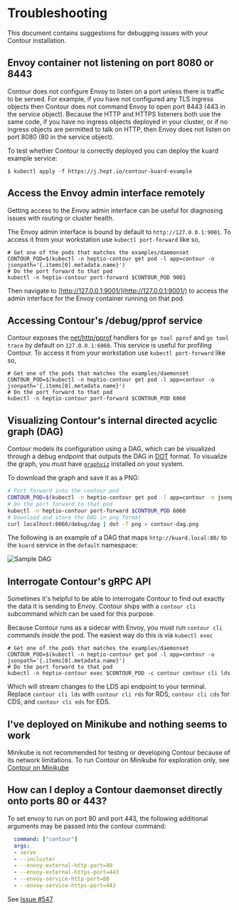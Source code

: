 # Troubleshooting

This document contains suggestions for debugging issues with your Contour installation.

## Envoy container not listening on port 8080 or 8443

Contour does not configure Envoy to listen on a port unless there is traffic to be served.
For example, if you have not configured any TLS ingress objects then Contour does not command Envoy to open port 8443 (443 in the service object).
Because the HTTP and HTTPS listeners both use the same code, if you have no ingress objects deployed in your cluster, or if no ingress objects are permitted to talk on HTTP, then Envoy does not listen on port 8080 (80 in the service object).

To test whether Contour is correctly deployed you can deploy the kuard example service:
```
$ kubectl apply -f https://j.hept.io/contour-kuard-example
```

## Access the Envoy admin interface remotely

Getting access to the Envoy admin interface can be useful for diagnosing issues with routing or cluster health.

The Envoy admin interface is bound by default to `http://127.0.0.1:9001`. 
To access it from your workstation use `kubectl port-forward` like so,
```
# Get one of the pods that matches the examples/daemonset
CONTOUR_POD=$(kubectl -n heptio-contour get pod -l app=contour -o jsonpath='{.items[0].metadata.name}')
# Do the port forward to that pod
kubectl -n heptio-contour port-forward $CONTOUR_POD 9001
```
Then navigate to [http://127.0.0.1:9001/](http://127.0.0.1:9001/) to access the admin interface for the Envoy container running on that pod.

## Accessing Contour's /debug/pprof service

Contour exposes the [net/http/pprof][5] handlers for `go tool pprof` and `go tool trace` by default on `127.0.0.1:6060`.
This service is useful for profiling Contour. 
To access it from your workstation use `kubectl port-forward` like so,
```
# Get one of the pods that matches the examples/daemonset
CONTOUR_POD=$(kubectl -n heptio-contour get pod -l app=contour -o jsonpath='{.items[0].metadata.name}')
# Do the port forward to that pod
kubectl -n heptio-contour port-forward $CONTOUR_POD 6060
```

## Visualizing Contour's internal directed acyclic graph (DAG)

Contour models its configuration using a DAG, which can be visualized through a debug endpoint that outputs the DAG in [DOT][6] format. To visualize the graph, you must have [`graphviz`][7] installed on your system.

To download the graph and save it as a PNG:

```sh
# Port forward into the contour pod
CONTOUR_POD=$(kubectl -n heptio-contour get pod -l app=contour -o jsonpath='{.items[0].metadata.name}')
# Do the port forward to that pod
kubectl -n heptio-contour port-forward $CONTOUR_POD 6060
# Download and store the DAG in png format
curl localhost:6060/debug/dag | dot -T png > contour-dag.png
```

The following is an example of a DAG that maps `http://kuard.local:80/` to the
`kuard` service in the `default` namespace:

![Sample DAG](./dag-img/kuard-dag.png "Sample DAG")


## Interrogate Contour's gRPC API

Sometimes it's helpful to be able to interrogate Contour to find out exactly the data it is sending to Envoy.
Contour ships with a `contour cli` subcommand which can be used for this purpose.

Because Contour runs as a sidecar with Envoy, you must run `contour cli` commands _inside_ the pod.
The easiest way do this is via `kubectl exec`
```
# Get one of the pods that matches the examples/daemonset
CONTOUR_POD=$(kubectl -n heptio-contour get pod -l app=contour -o jsonpath='{.items[0].metadata.name}')
# Do the port forward to that pod
kubectl -n heptio-contour exec $CONTOUR_POD -c contour contour cli lds
```
Which will stream changes to the LDS api endpoint to your terminal.
Replace `contour cli lds` with `contour cli rds` for RDS, `contour cli cds` for CDS, and `contour cli eds` for EDS.

## I've deployed on Minikube and nothing seems to work

Minikube is not recommended for testing or developing Contour because of its network limitations.
To run Contour on Minikube for exploration only, see [Contour on Minikube][3]

## How can I deploy a Contour daemonset directly onto ports 80 or 443?

To set envoy to run on port 80 and port 443, the following additional 
arguments may be passed into the contour command:

```yaml
  command: ["contour"]
  args: 
  - serve
  - --incluster
  - --envoy-external-http-port=80
  - --envoy-external-https-port=443
  - --envoy-service-http-port=80
  - --envoy-service-https-port=443
```

See [Issue #547][4]

[0]: https://github.com/jetstack/kube-lego
[1]: https://github.com/heptio/contour/issues/210
[2]: https://github.com/envoyproxy/envoy/issues/1269
[3]: minikube.md
[4]: https://github.com/heptio/contour/issues/547
[5]: https://golang.org/pkg/net/http/pprof/
[6]: https://en.wikipedia.org/wiki/DOT_(graph_description_language)
[7]: https://graphviz.gitlab.io/
[8]: https://github.com/jetstack/cert-manager
